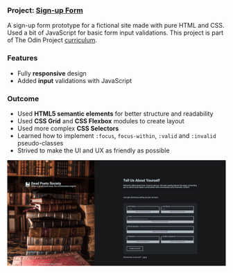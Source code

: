 ### Project: [Sign-up Form](https://gdimitroff.github.io/sign-up-form/)

A sign-up form prototype for a fictional site made with pure HTML and CSS. Used a bit of JavaScript for basic form input validations. This project is part of The Odin Project [curriculum](https://www.theodinproject.com/lessons/node-path-intermediate-html-and-css-sign-up-form).

### Features

- Fully **responsive** design
- Added **input** validations with JavaScript

### Outcome

- Used **HTML5 semantic elements** for better structure and readability
- Used **CSS Grid** and **CSS Flexbox** modules to create layout
- Used more complex **CSS Selectors**
- Learned how to implement `:focus`, `focus-within`, `:valid` and `:invalid` pseudo-classes
- Strived to make the UI and UX as friendly as possible

![Screenshot](./images/screenshot.png)
